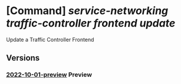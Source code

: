 # [Command] _service-networking traffic-controller frontend update_

Update a Traffic Controller Frontend

## Versions

### [2022-10-01-preview](/Resources/mgmt-plane/L3N1YnNjcmlwdGlvbnMve30vcmVzb3VyY2Vncm91cHMve30vcHJvdmlkZXJzL21pY3Jvc29mdC5zZXJ2aWNlbmV0d29ya2luZy90cmFmZmljY29udHJvbGxlcnMve30vZnJvbnRlbmRzL3t9/2022-10-01-preview.xml) **Preview**

<!-- mgmt-plane /subscriptions/{}/resourcegroups/{}/providers/microsoft.servicenetworking/trafficcontrollers/{}/frontends/{} 2022-10-01-preview -->
